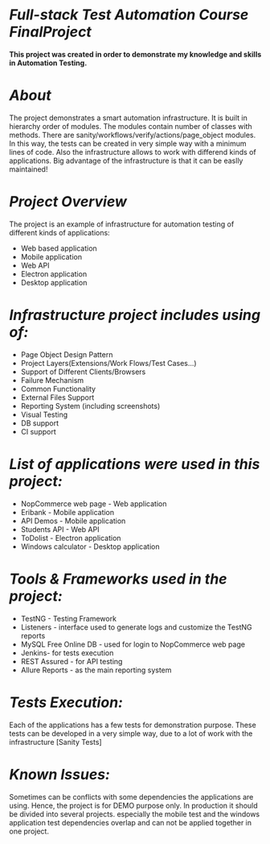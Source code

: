 # _Full-stack Test Automation Course FinalProject_
**This project was created in order to demonstrate my knowledge and skills in Automation Testing.**
# _About_
The project demonstrates a smart automation infrastructure. It is built in hierarchy order of modules. The modules contain number of classes with methods. There are sanity/workflows/verify/actions/page_object modules. In this way, the tests can be created in very simple way with a minimum lines of code. Also the infrastructure allows to work with differend kinds of applications. Big advantage of the infrastructure is that it can be easlly maintained!

# _Project Overview_
The project is an example of infrastructure for automation testing of different kinds of applications:
* Web based application
* Mobile application
* Web API
* Electron application
* Desktop application
# _Infrastructure project includes using of:_
* Page Object Design Pattern
* Project Layers(Extensions/Work Flows/Test Cases...)
* Support of Different Clients/Browsers
* Failure Mechanism
* Common Functionality
* External Files Support
* Reporting System (including screenshots)
* Visual Testing
* DB support
* CI support

# _List of applications were used in this project:_
* NopCommerce web page - Web application
* Eribank - Mobile application
* API Demos - Mobile application
* Students API - Web API
* ToDolist - Electron application 
* Windows calculator - Desktop application

# _Tools & Frameworks used in the project:_
* TestNG - Testing Framework
* Listeners - interface used to generate logs and customize the TestNG reports
* MySQL Free Online DB - used for login to NopCommerce web page
* Jenkins- for tests execution
* REST Assured - for API testing
* Allure Reports - as the main reporting system

# _Tests Execution:_
Each of the applications has a few tests for demonstration purpose. These tests can be developed in a very simple way, due to a lot of work with the infrastructure [Sanity Tests]

# _Known Issues:_
Sometimes can be conflicts with some dependencies the applications are using. Hence, the project is for DEMO purpose only. In production it should be divided into several projects. especially the mobile test and the windows application test dependencies overlap and can not be applied together in one project.
